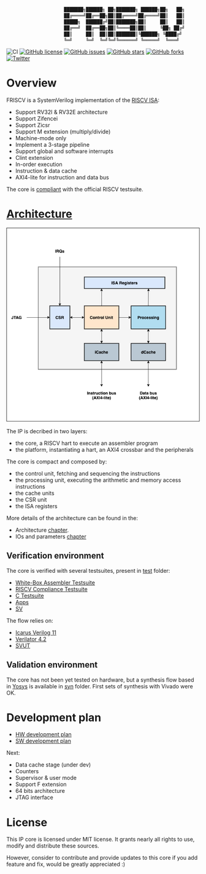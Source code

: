 
                         ███████╗██████╗ ██╗███████╗ ██████╗██╗   ██╗
                         ██╔════╝██╔══██╗██║██╔════╝██╔════╝██║   ██║
                         █████╗  ██████╔╝██║███████╗██║     ██║   ██║
                         ██╔══╝  ██╔══██╗██║╚════██║██║     ╚██╗ ██╔╝
                         ██║     ██║  ██║██║███████║╚██████╗ ╚████╔╝
                         ╚═╝     ╚═╝  ╚═╝╚═╝╚══════╝ ╚═════╝  ╚═══╝

![CI](https://github.com/dpretet/friscv/actions/workflows/ci.yaml/badge.svg?branch=master)
[![GitHub license](https://img.shields.io/github/license/dpretet/friscv)](https://github.com/dpretet/friscv/blob/master/LICENSE)
[![GitHub issues](https://img.shields.io/github/issues/dpretet/friscv)](https://github.com/dpretet/friscv/issues)
[![GitHub stars](https://img.shields.io/github/stars/dpretet/friscv)](https://github.com/dpretet/friscv/stargazers)
[![GitHub forks](https://img.shields.io/github/forks/dpretet/friscv)](https://github.com/dpretet/friscv/network)
[![Twitter](https://img.shields.io/twitter/url/https/github.com/dpretet/friscv?style=social)](https://twitter.com/intent/tweet?text=Wow:&url=https%3A%2F%2Fgithub.com%2Fdpretet%2Ffriscv)

# Overview

FRISCV is a SystemVerilog implementation of the [RISCV ISA](https://riscv.org):

- Support RV32I & RV32E architecture
- Support Zifencei
- Support Zicsr
- Support M extension (multiply/divide)
- Machine-mode only
- Implement a 3-stage pipeline
- Support global and software interrupts
- Clint extension
- In-order execution
- Instruction & data cache
- AXI4-lite for instruction and data bus

The core is [compliant](./test/riscv-tests/README.md) with the official RISCV
testsuite.


# [Architecture](./doc/architecture.md)

<p align="center">
  <!--img width="100" height="100" src=""-->
  <img src="doc/assets/friscv-core-top.png">
</p>

The IP is decribed in two layers:
- the core, a RISCV hart to execute an assembler program
- the platform, instantiating a hart, an AXI4 crossbar and the peripherals

The core is compact and composed by:
- the control unit, fetching and sequencing the instructions
- the processing unit, executing the arithmetic and memory access instructions
- the cache units
- the CSR unit
- the ISA registers

More details of the architecture can be found in the:
- Architecture [chapter](./doc/architecture.md).
- IOs and parameters [chapter](./doc/ios_params.md)


## Verification environment

The core is verified with several testsuites, present in [test](./test) folder:
- [White-Box Assembler Testsuite](./test/wba_testsuite/README.md)
- [RISCV Compliance Testsuite](./test/riscv-tests/README.md)
- [C Testsuite](./test/c_testsuite/README.md)
- [Apps](./test/apps/README.md)
- [SV](.test/sv)

 The flow relies on:

- [Icarus Verilog 11](https://github.com/steveicarus/iverilog)
- [Verilator 4.2](https://github.com/verilator)
- [SVUT](https://github.com/dpretet/svut)


## Validation environment

The core has not been yet tested on hardware, but a synthesis flow based in [Yosys](https://github.com/YosysHQ/yosys)
is available in [syn](./syn) folder. First sets of synthesis with Vivado were OK.


# Development plan

- [HW development plan](doc/project_mgt_hw.md)
- [SW development plan](doc/project_mgt_sw.md)

Next:

- Data cache stage (under dev)
- Counters
- Supervisor & user mode
- Support F extension
- 64 bits architecture
- JTAG interface


# License

This IP core is licensed under MIT license. It grants nearly all rights to use,
modify and distribute these sources.

However, consider to contribute and provide updates to this core if you add
feature and fix, would be greatly appreciated :)
